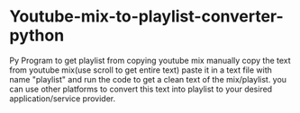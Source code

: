 # Youtube-mix-to-playlist-converter-python
Py Program to get playlist from copying youtube mix
manually copy the text from youtube mix(use scroll to get entire text)
paste it in a text file with name "playlist" and run the code to get a clean text of the mix/playlist.
you can use other platforms to convert this text into playlist to your desired application/service provider.
